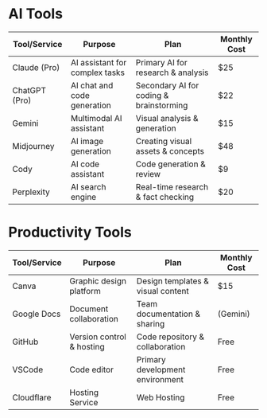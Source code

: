 # AI Tools
| Tool/Service | Purpose | Plan | Monthly Cost |
|--------------|---------|------|-------------|
| Claude (Pro) | AI assistant for complex tasks | Primary AI for research & analysis | $25 |
| ChatGPT (Pro) | AI chat and code generation | Secondary AI for coding & brainstorming | $22 |
| Gemini | Multimodal AI assistant | Visual analysis & generation | $15 |
| Midjourney | AI image generation | Creating visual assets & concepts | $48 |
| Cody | AI code assistant | Code generation & review | $9 |
| Perplexity | AI search engine | Real-time research & fact checking | $20 |

# Productivity Tools
| Tool/Service | Purpose | Plan | Monthly Cost |
|--------------|---------|------|-------------|
| Canva | Graphic design platform | Design templates & visual content | $15 |
| Google Docs | Document collaboration | Team documentation & sharing | (Gemini) |
| GitHub | Version control & hosting | Code repository & collaboration | Free |
| VSCode | Code editor | Primary development environment | Free |
| Cloudflare | Hosting Service | Web Hosting | Free |

